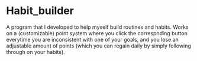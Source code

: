 # Habit_builder
A program that I developed to help myself build routines and habits. Works on a (customizable) point system where you click the correspnding button everytime you are inconsistent with one of your goals, and you lose an adjustable amount of points (which you can regain daily by simply following through on your habits).
